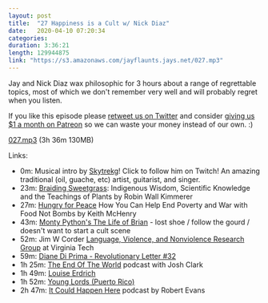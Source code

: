 ```yaml
---
layout: post
title:  "27 Happiness is a Cult w/ Nick Diaz"
date:   2020-04-10 07:20:34
categories: 
duration: 3:36:21
length: 129944875
link: "https://s3.amazonaws.com/jayflaunts.jays.net/027.mp3"
---
```


Jay and Nick Diaz wax philosophic for 3 hours about a range of regrettable topics, most of which
we don't remember very well and will probably regret when you listen.

If you like this episode please [retweet us on Twitter](https://twitter.com/jayflaunts)
and consider [giving us $1 a month on Patreon](https://www.patreon.com/jayflaunts)
so we can waste your money instead of our own. :)

<a href="{{site.storage_url}}/027.mp3" target="_blank">027.mp3</a> (3h 36m 130MB) 

Links:
* 0m: Musical intro by [Skytrekg](http://twitch.tv/skytrekg)! Click to follow him on Twitch! An amazing
traditional (oil, guache, etc) artist, guitarist, and singer.
* 23m: [Braiding Sweetgrass](https://www.amazon.com/Braiding-Sweetgrass-Indigenous-Scientific-Knowledge/dp/1571313567): Indigenous Wisdom, Scientific Knowledge and the Teachings of Plants by Robin Wall Kimmerer
* 27m: [Hungry for Peace](https://www.amazon.com/Hungry-Peace-Help-Poverty-Bombs/dp/1937276066)
How You Can Help End Poverty and War with Food Not Bombs
by Keith McHenry
* 43m: [Monty Python's The Life of Brian](https://www.youtube.com/watch?v=deDlab6vFgg) - 
lost shoe / follow the gourd / doesn't want to start a cult scene
* 52m: Jim W Corder 
[Language, Violence, and Nonviolence Research Group](http://lvnrg.vtcath.org/?p=116)
at Virginia Tech
* 59m: [Diane Di Prima - Revolutionary Letter #32](https://becomingwhatever.tumblr.com/post/174889023635/diane-di-prima-revolutionary-letter-32)
* 1h 25m: [The End Of The World](https://www.iheart.com/podcast/105-the-end-of-the-world-with-30006093/)
podcast with Josh Clark
* 1h 49m: [Louise Erdrich](https://www.harpercollins.com/author/cr-100712/louise-erdrich/)
* 1h 52m: [Young Lords (Puerto Rico)](https://en.wikipedia.org/wiki/Young_Lords)
* 2h 47m: [It Could Happen Here](https://www.iheart.com/podcast/1119-it-could-happen-here-30717896/)
podcast by Robert Evans


